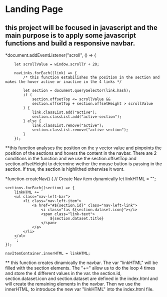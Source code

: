 # **Landing Page**

## this project will be focused in javascript and the main purpose is to apply some javascript functions and build a responsive navbar. 

 *document.addEventListener("scroll", () => {
        
        let scrollValue = window.scrollY + 20;

        navLinks.forEach((link) => {
            /* this function estabilishes the position in the section and makes the hover active or inactive in the 4 links */

            let section = document.querySelector(link.hash);
            if (
                section.offsetTop <= scrollValue &&
                section.offsetTop + section.offsetHeight > scrollValue
            ) {
                link.classList.add("active");
                section.classList.add("active-section");
            } else {
                link.classList.remove("active");
                section.classList.remove("active-section");
            }
        });
 **this function analyses the position on the y vector value and pinpoints the position of the sections and hovers the content in the navbar. There are 2 conditions in the function and we use the section.offsetTop and section.offsetHeight to determine wether the mouse button is passing in the section. If true, the section is highlithed otherwise it wont.

*function createNav() {
    // Create Nav item dynamically
    let linkHTML = "";

    sections.forEach((section) => {
        linkHTML += `
        <ul class="nav-left-bar">
            <li class="nav-left-item">
                <a href="#${section.id}" class="nav-left-link">
                    <i class="fas ${section.dataset.icon}"></i>
                    <span class="link-text"> 
                        ${section.dataset.title}
                    </span>
                </a>
            </li>
        </ul>
        `;
    });

    navItemContainer.innerHTML = linkHTML;
    
** this function creates dinamically the navbar. The var "linkHTML" will be filled with the section elements. The "+=" allow us to do the loop 4 times and store the 4 different values in the var. the section.id, section.dataset.icon and section.dataset are defined in the index.html and will create the remaining elements in the navbar.
Then we use the innerHTML, to introduce the new var "linkHTML" into the index.html file.
      
